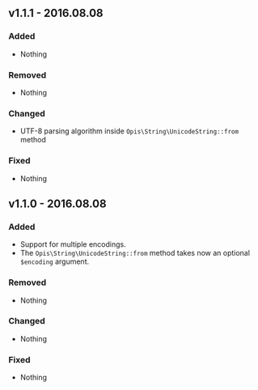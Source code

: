 ## v1.1.1 - 2016.08.08
### Added
- Nothing

### Removed
- Nothing

### Changed
- UTF-8 parsing algorithm inside `Opis\String\UnicodeString::from` method

### Fixed
- Nothing

## v1.1.0 - 2016.08.08
### Added
- Support for multiple encodings.
- The `Opis\String\UnicodeString::from` method takes now an optional
`$encoding` argument.

### Removed
- Nothing

### Changed
- Nothing

### Fixed
- Nothing